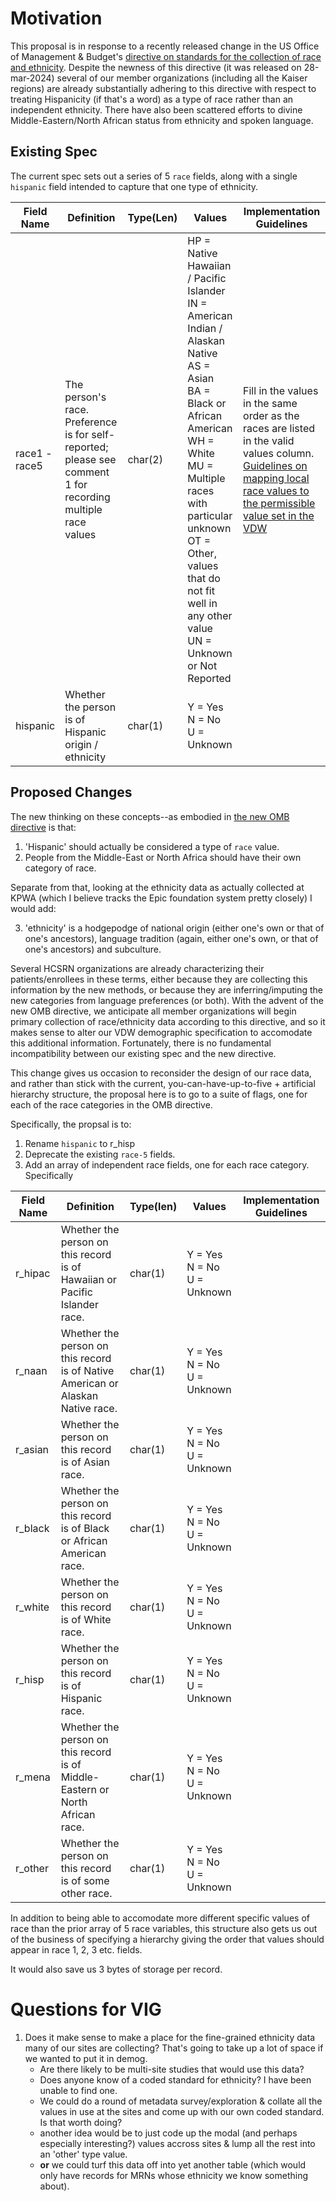 # Motivation

This proposal is in response to a recently released change in the US Office of Management & Budget's [directive on standards for the collection of race and ethnicity](https://www.federalregister.gov/documents/2024/03/29/2024-06469/revisions-to-ombs-statistical-policy-directive-no-15-standards-for-maintaining-collecting-and). Despite the newness of this directive (it was released on 28-mar-2024) several of our member organizations (including all the Kaiser regions) are already substantially adhering to this directive with respect to treating Hispanicity (if that's a word) as a type of race rather than an independent ethnicity. There have also been scattered efforts to divine Middle-Eastern/North African status from ethnicity and spoken language.

## Existing Spec
The current spec sets out a series of 5 `race` fields, along with a single `hispanic` field intended to capture that one type of ethnicity.

| Field Name      | Definition                                                                                                  | Type(Len) | Values                                                                                                                                                                                                                                                                                      | Implementation Guidelines                                                                                                                                                                                                                                                                                                                                                                                                                                                                                                                                                                                                                                                                                                                                                                       |
| ------------------ | ----------------------------------------------------------------------------------------------------------- | --------- | ------------------------------------------------------------------------------------------------------------------------------------------------------------------------------------------------------------------------------------------------------------------------------------------- | ----------------------------------------------------------------------------------------------------------------------------------------------------------------------------------------------------------------------------------------------------------------------------------------------------------------------------------------------------------------------------------------------------------------------------------------------------------------------------------------------------------------------------------------------------------------------------------------------------------------------------------------------------------------------------------------------------------------------------------------------------------------------------------------------- |
| race1 - race5      | The person's race. Preference is for self-reported; please see comment 1 for recording multiple race values | char(2)   | HP = Native Hawaiian / Pacific Islander<br>IN = American Indian / Alaskan Native<br>AS = Asian<br>BA = Black or African American<br>WH = White<br>MU = Multiple races with particular unknown<br>OT = Other, values that do not fit well in any other value<br>UN = Unknown or Not Reported | Fill in the values in the same order as the races are listed in the valid values column. [Guidelines on mapping local race values to the permissible value set in the VDW](https://hcsrnvdw.sharepoint.com/:x:/r/sites/hcsrn-vdw/_layouts/15/Doc.aspx?sourcedoc=%7B8A279712-2456-5230-816F-CF9979A62876%7D&file=Appendix%20E.xlsx&action=default&mobileredirect=true)                                                                                                                                                                                                                                                                                                                                                                                                                                                                                                                                                                              |
| hispanic           | Whether the person is of Hispanic origin / ethnicity                                                        | char(1)   | Y = Yes<br>N = No<br>U = Unknown                                                                                                                                                                                                                                                            |

## Proposed Changes

The new thinking on these concepts--as embodied in [the new OMB directive](https://www.federalregister.gov/documents/2024/03/29/2024-06469/revisions-to-ombs-statistical-policy-directive-no-15-standards-for-maintaining-collecting-and) is that:

1. 'Hispanic' should actually be considered a type of `race` value.
2. People from the Middle-East or North Africa should have their own category of race.

Separate from that, looking at the ethnicity data as actually collected at KPWA (which I believe tracks the Epic foundation system pretty closely) I would add:

3. 'ethnicity' is a hodgepodge of national origin (either one's own or that of one's ancestors), language tradition (again, either one's own, or that of one's ancestors) and subculture.

Several HCSRN organizations are already characterizing their patients/enrollees in these terms, either because they are collecting this information by the new methods, or because they are inferring/imputing the new categories from language preferences (or both). With the advent of the new OMB directive, we anticipate all member organizations will begin primary collection of race/ethnicity data according to this directive, and so it makes sense to alter our VDW demographic specification to accomodate this additional information. Fortunately, there is no fundamental incompatibility between our existing spec and the new directive.

This change gives us occasion to reconsider the design of our race data, and rather than stick with the current, you-can-have-up-to-five + artificial hierarchy structure, the proposal here is to go to a suite of flags, one for each of the race categories in the OMB directive.

Specifically, the propsal is to:

1. Rename `hispanic` to r_hisp
2. Deprecate the existing `race-5` fields.
3. Add an array of independent race fields, one for each race category. Specifically

|Field Name|Definition|Type(len)|Values|Implementation Guidelines|
|----------|----------|---------|------|-------------------------|
|r_hipac |Whether the person on this record is of Hawaiian or Pacific Islander race.|char(1)| Y = Yes<br>N = No<br>U = Unknown||
|r_naan  |Whether the person on this record is of Native American or Alaskan Native race.|char(1)| Y = Yes<br>N = No<br>U = Unknown||
|r_asian |Whether the person on this record is of Asian race.|char(1)| Y = Yes<br>N = No<br>U = Unknown||
|r_black |Whether the person on this record is of Black or African American race.|char(1)| Y = Yes<br>N = No<br>U = Unknown||
|r_white |Whether the person on this record is of White race.|char(1)| Y = Yes<br>N = No<br>U = Unknown||
|r_hisp  |Whether the person on this record is of Hispanic race.|char(1)| Y = Yes<br>N = No<br>U = Unknown||
|r_mena  |Whether the person on this record is of Middle-Eastern or North African race.|char(1)| Y = Yes<br>N = No<br>U = Unknown||
|r_other |Whether the person on this record is of some other race.|char(1)| Y = Yes<br>N = No<br>U = Unknown||

In addition to being able to accomodate more different specific values of race than the prior array of 5 race variables, this structure also gets us out of the business of specifying a hierarchy giving the order that values should appear in race 1, 2, 3 etc. fields.

It would also save us 3 bytes of storage per record.

# Questions for VIG

1. Does it make sense to make a place for the fine-grained ethnicity data many of our sites are collecting? That's going to take up a lot of space if we wanted to put it in demog.
    * Are there likely to be multi-site studies that would use this data?
    * Does anyone know of a coded standard for ethnicity? I have been unable to find one.
    * We could do a round of metadata survey/exploration & collate all the values in use at the sites and come up with our own coded standard. Is that worth doing?
    * another idea would be to just code up the modal (and perhaps especially interesting?) values accross sites & lump all the rest into an 'other' type value.
    * **or** we could turf this data off into yet another table (which would only have records for MRNs whose ethnicity we know something about).
